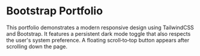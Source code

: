 # Bootstrap Portfolio

This portfolio demonstrates a modern responsive design using TailwindCSS and Bootstrap.
It features a persistent dark mode toggle that also respects the user's system preference.
A floating scroll‑to‑top button appears after scrolling down the page.
